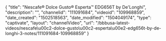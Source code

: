 {
    "title": "Nescafe&reg; Dolce Gusto&reg; Esperta&trade; EDG656T by De'Longhi",
    "description": "",
    "channelid": "111091684",
    "videoid": "109968859",
    "date_created": "1502518563",
    "date_modified": "1504049174",
    "type": "captivate",
    "layout": "channelVideo",
    "url": "\/bbbusa-latest-videos\/nescafe\u00c2-dolce-gusto\u00c2-esperta\u00e2-edg656t-by-de-longhi-3-notes\/111091684-109968859"
}